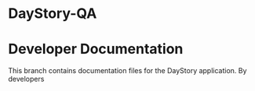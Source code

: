 # DayStory-QA
# Developer Documentation

This branch contains documentation files for the DayStory application. By developers

